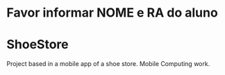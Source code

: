 # Favor informar NOME e RA do aluno


# ShoeStore
Project based in a mobile app of a shoe store. Mobile Computing work.
